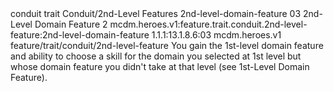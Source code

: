 <ability>
  <metadata>
    <class>conduit</class>
    <feature_type>trait</feature_type>
    <file_dpath>Conduit/2nd-Level Features</file_dpath>
    <item_id>2nd-level-domain-feature</item_id>
    <item_index>03</item_index>
    <item_name>2nd-Level Domain Feature</item_name>
    <level>2</level>
    <scc>mcdm.heroes.v1:feature.trait.conduit.2nd-level-feature:2nd-level-domain-feature</scc>
    <scdc>1.1.1:13.1.8.6:03</scdc>
    <source>mcdm.heroes.v1</source>
    <type>feature/trait/conduit/2nd-level-feature</type>
  </metadata>
  <effects>
    <effect type="mundane">You gain the 1st-level domain feature and ability to choose a skill for the domain you selected at 1st level but whose domain feature you didn&apos;t take at that level (see 1st-Level Domain Feature).</effect>
  </effects>
</ability>
